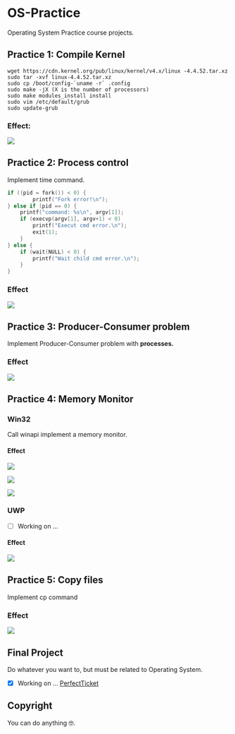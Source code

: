 # OS-Practice
Operating System Practice course projects.

## Practice 1: Compile Kernel

```shell
wget https://cdn.kernel.org/pub/linux/kernel/v4.x/linux -4.4.52.tar.xz
sudo tar -xvf linux-4.4.52.tar.xz
sudo cp /boot/config-`uname -r` .config
sudo make -jX (X is the number of processors)
sudo make modules_install install
sudo vim /etc/default/grub
sudo update-grub
```
### Effect:

![](Resources/compile-kernel.png)



## Practice 2: Process control

Implement time command.

```c
if ((pid = fork()) < 0) {
        printf("Fork error!\n");
} else if (pid == 0) {
    printf("command: %s\n", argv[1]);
    if (execvp(argv[1], argv+1) < 0)
    	printf("Execut cmd error.\n");
        exit(1);
    }
} else {
    if (wait(NULL) < 0) {
    	printf("Wait child cmd error.\n");
    }
}
```

### Effect

![](Resources/mytime.png)



## Practice 3: Producer-Consumer problem

Implement Producer-Consumer problem with **processes.**

### Effect

![](Resources/pro-con.png)

## Practice 4: Memory Monitor

### Win32

Call winapi implement a memory monitor.

#### Effect

![](Resources/monitor-win32-1.png)

![](Resources/monitor-win32-2.png)

![](Resources/monitor-win32-3.png)


### UWP

* [ ] Working on ...

#### Effect

![](Resources/monitor-uwp.png)



## Practice 5: Copy files

Implement cp command

### Effect

![](Resources/mycp.png)



## Final Project

Do whatever you want to, but must be related to Operating System.

* [x] Working on … [PerfectTicket](https://github.com/LajiOS/PerfectTicketWPF)

## Copyright

You can do anything 🤓.